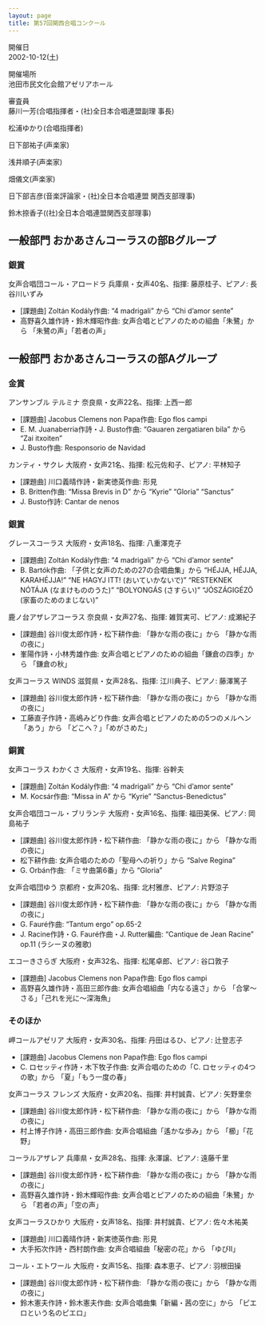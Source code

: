 ```yaml
---
layout: page
title: 第57回関西合唱コンクール
---
```

開催日  
2002-10-12(土)

開催場所  
池田市民文化会館アゼリアホール

審査員  
藤川一芳(合唱指揮者・(社)全日本合唱連盟副理 事長)

松浦ゆかり(合唱指揮者)

日下部祐子(声楽家)

浅井順子(声楽家)

畑儀文(声楽家)

日下部吉彦(音楽評論家・(社)全日本合唱連盟 関西支部理事)

鈴木捺香子((社)全日本合唱連盟関西支部理事)

一般部門 おかあさんコーラスの部Bグループ
----------------------------------------

### 銀賞

<span class="choir-name">女声合唱団コール・アロードラ</span>
兵庫県・女声40名、指揮: 藤原桂子、ピアノ: 長谷川いずみ

-   \[課題曲\] Zoltán Kodály作曲: “4 madrigali” から “Chi d’amor sente”
-   高野喜久雄作詩・鈴木輝昭作曲: 女声合唱とピアノのための組曲「朱鷺」から 「朱鷺の声」「若者の声」

一般部門 おかあさんコーラスの部Aグループ
----------------------------------------

### 金賞

<span class="choir-name">アンサンブル テルミナ</span>
奈良県・女声22名、指揮: 上西一郎

-   \[課題曲\] Jacobus Clemens non Papa作曲: Ego flos campi
-   E. M. Juanaberria作詩・J. Busto作曲: “Gauaren zergatiaren bila” から “Zai itxoiten”
-   J. Busto作曲: Responsorio de Navidad

<span class="choir-name">カンティ・サクレ</span>
大阪府・女声21名、指揮: 松元佐和子、ピアノ: 平林知子

-   \[課題曲\] 川口義晴作詩・新実徳英作曲: 形見
-   B. Britten作曲: “Missa Brevis in D” から “Kyrie” “Gloria” “Sanctus”
-   J. Busto作詩: Cantar de nenos

### 銀賞

<span class="choir-name">グレースコーラス</span>
大阪府・女声18名、指揮: 八重澤克子

-   \[課題曲\] Zoltán Kodály作曲: “4 madrigali” から “Chi d’amor sente”
-   B. Bartók作曲: 「子供と女声のための27の合唱曲集」から “HÉJJA, HÉJJA, KARAHÉJJA!” “NE HAGYJ ITT! (おいていかないで)” “RESTEKNEK NÓTÁJA (なまけもののうた)” “BOLYONGÁS (さすらい)” “JÓSZÁGIGÉZÖ (家畜のためのまじない)”

<span class="choir-name">鹿ノ台アザレアコーラス</span>
奈良県・女声27名、指揮: 雑賀実可、ピアノ: 成瀬紀子

-   \[課題曲\] 谷川俊太郎作詩・松下耕作曲: 「静かな雨の夜に」から 「静かな雨の夜に」
-   峯陽作詩・小林秀雄作曲: 女声合唱とピアノのための組曲「鎌倉の四季」から 「鎌倉の秋」

<span class="choir-name">女声コーラス WINDS</span>
滋賀県・女声28名、指揮: 江川典子、ピアノ: 藤澤篤子

-   \[課題曲\] 谷川俊太郎作詩・松下耕作曲: 「静かな雨の夜に」から 「静かな雨の夜に」
-   工藤直子作詩・高嶋みどり作曲: 女声合唱とピアノのための5つのメルヘン「あう」から 「どこへ？」「めがさめた」

### 銅賞

<span class="choir-name">女声コーラス わかくさ</span>
大阪府・女声19名、指揮: 谷幹夫

-   \[課題曲\] Zoltán Kodály作曲: “4 madrigali” から “Chi d’amor sente”
-   M. Kocsár作曲: “Missa in A” から “Kyrie” “Sanctus-Benedictus”

<span class="choir-name">女声合唱団コール・ブリランテ</span>
大阪府・女声16名、指揮: 福田美保、ピアノ: 岡島祐子

-   \[課題曲\] 谷川俊太郎作詩・松下耕作曲: 「静かな雨の夜に」から 「静かな雨の夜に」
-   松下耕作曲: 女声合唱のための「聖母への祈り」から “Salve Regina”
-   G. Orbán作曲: 「ミサ曲第6番」から “Gloria”

<span class="choir-name">女声合唱団ゆう</span>
京都府・女声20名、指揮: 北村雅彦、ピアノ: 片野涼子

-   \[課題曲\] 谷川俊太郎作詩・松下耕作曲: 「静かな雨の夜に」から 「静かな雨の夜に」
-   G. Fauré作曲: “Tantum ergo” op.65-2
-   J. Racine作詩・G. Fauré作曲・J. Rutter編曲: “Cantique de Jean Racine” op.11 (ラシーヌの雅歌)

<span class="choir-name">エコーきさらぎ</span>
大阪府・女声32名、指揮: 松尾卓郎、ピアノ: 谷口敦子

-   \[課題曲\] Jacobus Clemens non Papa作曲: Ego flos campi
-   高野喜久雄作詩・高田三郎作曲: 女声合唱組曲「内なる遠さ」から 「合掌〜さる」「己れを光に〜深海魚」

### そのほか

<span class="choir-name">岬コールアゼリア</span>
大阪府・女声30名、指揮: 丹田はるひ、ピアノ: 辻登志子

-   \[課題曲\] Jacobus Clemens non Papa作曲: Ego flos campi
-   C. ロセッティ作詩・木下牧子作曲: 女声合唱のための「C. ロセッティの4つの歌」から 「夏」「もう一度の春」

<span class="choir-name">女声コーラス フレンズ</span>
大阪府・女声20名、指揮: 井村誠貴、ピアノ: 矢野里奈

-   \[課題曲\] 谷川俊太郎作詩・松下耕作曲: 「静かな雨の夜に」から 「静かな雨の夜に」
-   村上博子作詩・高田三郎作曲: 女声合唱組曲「遙かな歩み」から 「櫛」「花野」

<span class="choir-name">コーラルアザレア</span>
兵庫県・女声28名、指揮: 永澤譲、ピアノ: 遠藤千里

-   \[課題曲\] 谷川俊太郎作詩・松下耕作曲: 「静かな雨の夜に」から 「静かな雨の夜に」
-   高野喜久雄作詩・鈴木輝昭作曲: 女声合唱とピアノのための組曲「朱鷺」から 「若者の声」「空の声」

<span class="choir-name">女声コーラスひかり</span>
大阪府・女声18名、指揮: 井村誠貴、ピアノ: 佐々木祐美

-   \[課題曲\] 川口義晴作詩・新実徳英作曲: 形見
-   大手拓次作詩・西村朗作曲: 女声合唱組曲「秘密の花」から 「ゆびⅡ」

<span class="choir-name">コール・エトワール</span>
大阪府・女声15名、指揮: 森本恵子、ピアノ: 羽根田操

-   \[課題曲\] 谷川俊太郎作詩・松下耕作曲: 「静かな雨の夜に」から 「静かな雨の夜に」
-   鈴木憲夫作詩・鈴木憲夫作曲: 女声合唱曲集「新編・茜の空に」から 「ピエロという名のピエロ」
